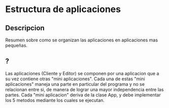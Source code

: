 # Estructura de aplicaciones #

## Descripcion ##

Resumen sobre como se organizan las aplicaciones en aplicaciones mas pequeñas.

## ? ##

Las aplicaciones (Cliente y Editor) se componen por una aplicacion que a su vez contiene otras "mini aplicaciones". Cada una de estas "mini aplicaciones" maneja una parte en particular del programa y no se relacionan entre si, de manera de lograr una mayor independencia entre las partes.
Cada "mini aplicacion" deriva de la clase App, y debe implementar los 5 metodos mediante los cuales se ejecutan.